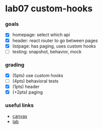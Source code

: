 # lab07 custom-hooks
### goals
 - [x] homepage: select which api
 - [x] header: react router to go between pages
 - [x] listpage: has paging, uses custom hooks
 - [ ] testing: snapshot, behavior, mock

### grading
 - [x] (5pts) use custom hooks
 - [ ] (4pts) behavioral tests
 - [x] (1pts) header
 - [x] (+2pts) paging

### useful links
 - [canvas](https://canvas.instructure.com/courses/3106948/assignments/23310050?module_item_id=49574547)
 - [lab](https://github.com/alchemycodelab/alchemy-fsjs-june-2021/blob/main/06_hooks/03_custom/LAB.md)
